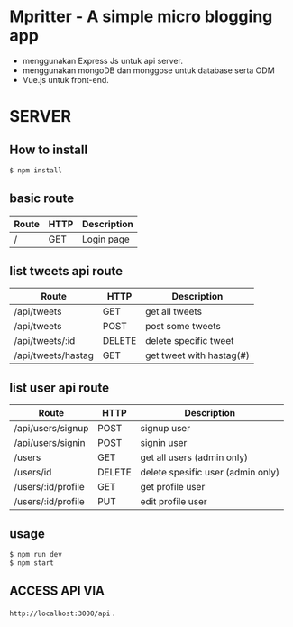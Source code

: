 # Mpritter - A simple micro blogging app
 * menggunakan Express Js untuk api server.
 * menggunakan mongoDB dan monggose untuk database serta ODM
 * Vue.js untuk front-end.

# SERVER 
 ## How to install
 ``` sh
 $ npm install
 ```
## basic route
|  Route |  HTTP  | Description |
| -------| ------ | --------- |
| / | GET | Login page |


## list tweets api route

| Route | HTTP | Description |
| ----- | ---- | -----------|
| /api/tweets | GET | get all tweets|
| /api/tweets | POST | post some tweets |
| /api/tweets/:id | DELETE | delete specific tweet |
| /api/tweets/hastag | GET | get tweet with hastag(#) |

## list user api route
| Route | HTTP | Description |
| ----- | ---- | -----------|
| /api/users/signup | POST | signup user |
| /api/users/signin | POST | signin user |
| /users | GET | get all users (admin only) |
|/users/id | DELETE | delete spesific user (admin only) |
| /users/:id/profile | GET | get profile user |
| /users/:id/profile | PUT | edit profile user |

## usage 
``` sh
$ npm run dev
$ npm start
```
## ACCESS API VIA
`http://localhost:3000/api` .







